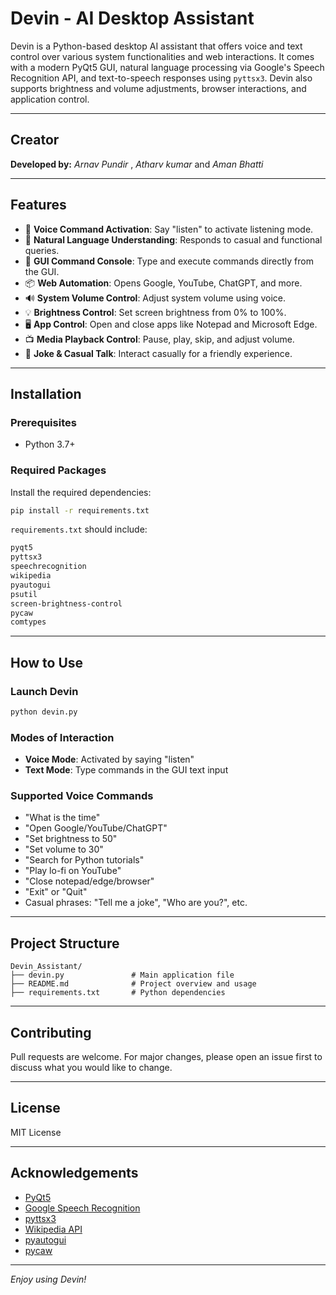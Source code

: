 # Devin - AI Desktop Assistant

Devin is a Python-based desktop AI assistant that offers voice and text control over various system functionalities and web interactions. It comes with a modern PyQt5 GUI, natural language processing via Google's Speech Recognition API, and text-to-speech responses using `pyttsx3`. Devin also supports brightness and volume adjustments, browser interactions, and application control.

---

## Creator
**Developed by:** *Arnav Pundir* , *Atharv kumar* and *Aman Bhatti*

---

## Features

- 🎤 **Voice Command Activation**: Say "listen" to activate listening mode.
- 🧠 **Natural Language Understanding**: Responds to casual and functional queries.
- 💬 **GUI Command Console**: Type and execute commands directly from the GUI.
- 📦 **Web Automation**: Opens Google, YouTube, ChatGPT, and more.
- 🔊 **System Volume Control**: Adjust system volume using voice.
- 💡 **Brightness Control**: Set screen brightness from 0% to 100%.
- 🖥 **App Control**: Open and close apps like Notepad and Microsoft Edge.
- 📺 **Media Playback Control**: Pause, play, skip, and adjust volume.
- 🤖 **Joke & Casual Talk**: Interact casually for a friendly experience.

---

## Installation

### Prerequisites
- Python 3.7+

### Required Packages
Install the required dependencies:

```bash
pip install -r requirements.txt
```

`requirements.txt` should include:
```txt
pyqt5
pyttsx3
speechrecognition
wikipedia
pyautogui
psutil
screen-brightness-control
pycaw
comtypes
```

---

## How to Use

### Launch Devin
```bash
python devin.py
```

### Modes of Interaction
- **Voice Mode**: Activated by saying "listen"
- **Text Mode**: Type commands in the GUI text input

### Supported Voice Commands
- "What is the time"
- "Open Google/YouTube/ChatGPT"
- "Set brightness to 50"
- "Set volume to 30"
- "Search for Python tutorials"
- "Play lo-fi on YouTube"
- "Close notepad/edge/browser"
- "Exit" or "Quit"
- Casual phrases: "Tell me a joke", "Who are you?", etc.

---

## Project Structure
```
Devin_Assistant/
├── devin.py               # Main application file
├── README.md              # Project overview and usage
├── requirements.txt       # Python dependencies
```

---

## Contributing
Pull requests are welcome. For major changes, please open an issue first to discuss what you would like to change.

---

## License
MIT License

---

## Acknowledgements
- [PyQt5](https://pypi.org/project/PyQt5/)
- [Google Speech Recognition](https://pypi.org/project/SpeechRecognition/)
- [pyttsx3](https://pypi.org/project/pyttsx3/)
- [Wikipedia API](https://pypi.org/project/wikipedia/)
- [pyautogui](https://pypi.org/project/PyAutoGUI/)
- [pycaw](https://github.com/AndreMiras/pycaw)

---

_Enjoy using Devin!_

